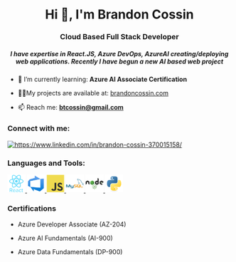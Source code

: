 <h1 align="center">Hi 👋, I'm Brandon Cossin</h1>
<h3 align="center">Cloud Based Full Stack Developer</h3>
<h5 align="center">I have expertise in React.JS, Azure DevOps, AzureAI creating/deploying web applications. Recently I have begun a new AI based web project</h5>

- 🌱 I’m currently learning: **Azure AI Associate Certification**

- 👨‍💻My projects are available at: [brandoncossin.com](brandoncossin.com)

- 📫 Reach me: **btcossin@gmail.com**

<h3 align="left">Connect with me:</h3>
<p align="left">
<a href="https://linkedin.com/in/brandon-cossin-370015158/" target="blank"><img align="center" src="https://raw.githubusercontent.com/rahuldkjain/github-profile-readme-generator/master/src/images/icons/Social/linked-in-alt.svg" alt="https://www.linkedin.com/in/brandon-cossin-370015158/" height="30" width="40" /></a>
</p>

<h3 align="left">Languages and Tools:</h3>
<p align="left"> <a href="https://reactjs.org/" target="_blank" rel="noreferrer"> <img src="https://raw.githubusercontent.com/devicons/devicon/master/icons/react/react-original-wordmark.svg" alt="react" width="40" height="40"/> </a> 
  <a href="https://azure.microsoft.com/en-us/products/devops" target="_blank" rel="noreferrer"> <img src="https://github.com/devicons/devicon/blob/master/icons/azuredevops/azuredevops-original.svg" alt="Azure DevOps" width="40" height="40"/> </a>
 <a href="https://developer.mozilla.org/en-US/docs/Web/JavaScript" target="_blank" rel="noreferrer"> <img src="https://raw.githubusercontent.com/devicons/devicon/master/icons/javascript/javascript-original.svg" alt="javascript" width="40" height="40"/> </a> <a href="https://www.mysql.com/" target="_blank" rel="noreferrer"> <img src="https://raw.githubusercontent.com/devicons/devicon/master/icons/mysql/mysql-original-wordmark.svg" alt="mysql" width="40" height="40"/> </a> <a href="https://nodejs.org" target="_blank" rel="noreferrer"> <img src="https://raw.githubusercontent.com/devicons/devicon/master/icons/nodejs/nodejs-original-wordmark.svg" alt="nodejs" width="40" height="40"/> </a> <a href="https://www.python.org" target="_blank" rel="noreferrer"> <img src="https://raw.githubusercontent.com/devicons/devicon/master/icons/python/python-original.svg" alt="python" width="40" height="40"/> </a> </p>

<h3 align="start">Certifications</h3>

- Azure Developer Associate (AZ-204)

- Azure AI Fundamentals (AI-900)
  
- Azure Data Fundamentals (DP-900)
